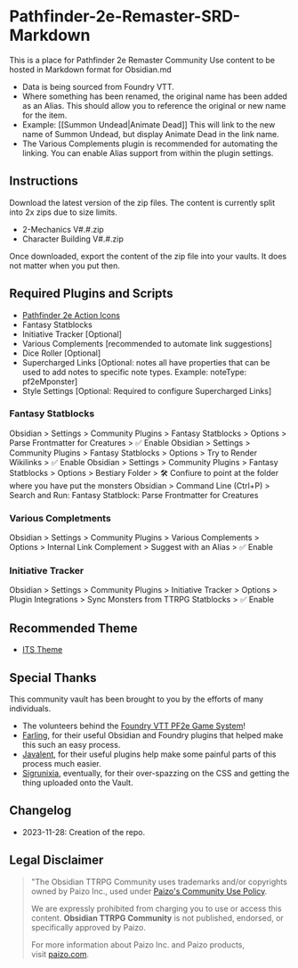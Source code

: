 # Pathfinder-2e-Remaster-SRD-Markdown
This is a place for Pathfinder 2e Remaster Community Use content to be hosted in Markdown format for Obsidian.md
- Data is being sourced from Foundry VTT.
- Where something has been renamed, the original name has been added as an Alias. This should allow you to reference the original or new name for the item.
 - Example: [[Summon Undead|Animate Dead]] This will link to the new name of Summon Undead, but display Animate Dead in the link name. 
 - The Various Complements plugin is recommended for automating the linking. You can enable Alias support from within the plugin settings.  

## Instructions
Download the latest version of the zip files. The content is currently split into 2x zips due to size limits. 
- 2-Mechanics V#.#.zip
- Character Building V#.#.zip

Once downloaded, export the content of the zip file into your vaults. It does not matter when you put then. 

## Required Plugins and Scripts
- [Pathfinder 2e Action Icons](obsidian://show-plugin?id=pf2-action-icons)
- Fantasy Statblocks
- Initiative Tracker [Optional]
- Various Complements [recommended to automate link suggestions]
- Dice Roller [Optional]
- Supercharged Links [Optional: notes all have properties that can be used to add notes to specific note types. Example: noteType: pf2eMponster]
- Style Settings [Optional: Required to configure Supercharged Links]

### Fantasy Statblocks
Obsidian > Settings > Community Plugins > Fantasy Statblocks > Options > Parse Frontmatter for Creatures > ✅ Enable
Obsidian > Settings > Community Plugins > Fantasy Statblocks > Options > Try to Render Wikilinks > ✅ Enable
Obsidian > Settings > Community Plugins > Fantasy Statblocks > Options > Bestiary Folder > 🛠️ Confiure to point at the folder where you have put the monsters
Obsidian > Command Line (Ctrl+P) > Search and Run: Fantasy Statblock: Parse Frontmatter for Creatures

### Various Completments
Obsidian > Settings > Community Plugins > Various Complements > Options > Internal Link Complement > Suggest with an Alias > ✅ Enable

### Initiative Tracker 
Obsidian > Settings > Community Plugins > Initiative Tracker > Options > Plugin Integrations > Sync Monsters from TTRPG Statblocks > ✅ Enable

## Recommended Theme
- [ITS Theme](https://github.com/SlRvb/Obsidian--ITS-Theme)

## Special Thanks
This community vault has been brought to you by the efforts of many individuals. 

- The volunteers behind the [Foundry VTT PF2e Game System](https://foundryvtt.com/packages/pf2e)!
- [Farling](https://github.com/farling42), for their useful Obsidian and Foundry plugins that helped make this such an easy process. 
- [Javalent](https://github.com/valentine195), for their useful plugins help make some painful parts of 
  this process much easier. 
- [Sigrunixia](https://github.com/sigrunixia), eventually, for their over-spazzing on the CSS and getting the thing uploaded onto the Vault.

## Changelog

- 2023-11-28: Creation of the repo. 

## Legal Disclaimer

> "The Obsidian TTRPG Community uses trademarks and/or copyrights owned by Paizo Inc., used under [Paizo's Community Use Policy](http://paizo.com/communityuse). 
>
> We are expressly prohibited from charging you to use or access this content. __Obsidian TTRPG Community__ is not published, endorsed, or specifically approved by Paizo. 
>
> For more information about Paizo Inc. and Paizo products, visit [paizo.com](http://paizo.com/).
